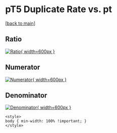 # pT5 Duplicate Rate vs. pt

[[back to main](./)]



## Ratio

[![Ratio](../mtv/var/pT5_duplrate_pt.png){ width=600px }](../mtv/var/pT5_duplrate_pt.pdf)

## Numerator

[![Numerator](../mtv/num/pT5_duplrate_pt_num.png){ width=600px }](../mtv/num/pT5_duplrate_pt_num.pdf)

## Denominator

[![Denominator](../mtv/den/pT5_duplrate_pt_den.png){ width=600px }](../mtv/den/pT5_duplrate_pt_den.pdf)


``` {=html}
<style>
body { min-width: 100% !important; }
</style>
```
